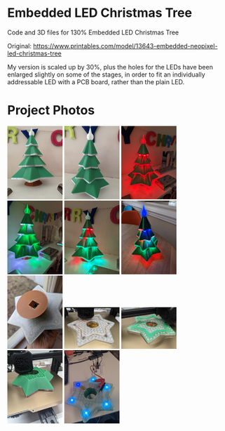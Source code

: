 # Embedded LED Christmas Tree

Code and 3D files for 130% Embedded LED Christmas Tree

Original: https://www.printables.com/model/13643-embedded-neopixel-led-christmas-tree

My version is scaled up by 30%, plus the holes for the LEDs have been enlarged slightly on some of the stages, in order to fit an individually addressable LED with a PCB board, rather than the plain LED.

# Project Photos
<img src="https://github.com/Sparkle-and-Solder/embedded-led-christmas-tree/blob/main/photos/PXL_20221212_145624192.jpg" width=25% height=25%> <img src="https://github.com/Sparkle-and-Solder/embedded-led-christmas-tree/blob/main/photos/PXL_20221212_145627129.jpg" width=25% height=25%> <img src="https://github.com/Sparkle-and-Solder/embedded-led-christmas-tree/blob/main/photos/PXL_20221212_145744720.jpg" width=25% height=25%> <img src="https://github.com/Sparkle-and-Solder/embedded-led-christmas-tree/blob/main/photos/PXL_20221212_145752235.jpg" width=25% height=25%> <img src="https://github.com/Sparkle-and-Solder/embedded-led-christmas-tree/blob/main/photos/PXL_20221212_145821312.jpg" width=25% height=25%> <img src="https://github.com/Sparkle-and-Solder/embedded-led-christmas-tree/blob/main/photos/PXL_20221212_145859460.jpg" width=25% height=25%> <img src="https://github.com/Sparkle-and-Solder/embedded-led-christmas-tree/blob/main/photos/PXL_20221212_145933564.jpg" width=25% height=25%> <img src="https://github.com/Sparkle-and-Solder/embedded-led-christmas-tree/blob/main/photos/PXL_20221209_035951808.jpg" width=25% height=25%> <img src="https://github.com/Sparkle-and-Solder/embedded-led-christmas-tree/blob/main/photos/PXL_20221209_043215514.jpg" width=25% height=25%> <img src="https://github.com/Sparkle-and-Solder/embedded-led-christmas-tree/blob/main/photos/PXL_20221209_130108130.jpg" width=25% height=25%> <img src="https://github.com/Sparkle-and-Solder/embedded-led-christmas-tree/blob/main/photos/PXL_20221209_150242810.jpg" width=25% height=25%>
